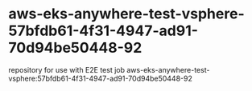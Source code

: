 # aws-eks-anywhere-test-vsphere-57bfdb61-4f31-4947-ad91-70d94be50448-92
repository for use with E2E test job aws-eks-anywhere-test-vsphere:57bfdb61-4f31-4947-ad91-70d94be50448-92
